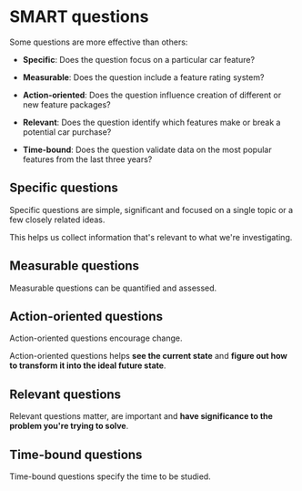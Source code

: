# SMART questions

Some questions are more effective than others:

- **Specific**: Does the question focus on a particular car feature?

- **Measurable**: Does the question include a feature rating system?

- **Action-oriented**: Does the question influence creation of different or new feature packages?

- **Relevant**: Does the question identify which features make or break a potential car purchase?

- **Time-bound**: Does the question validate data on the most popular features from the last three years?

## Specific questions

Specific questions are simple, significant and focused on a single topic or a few closely related ideas.

This helps us collect information that's relevant to what we're investigating.

## Measurable questions

Measurable questions can be quantified and assessed.

## Action-oriented questions

Action-oriented questions encourage change.

Action-oriented questions helps **see the current state** and **figure out how to transform it into the ideal future state**.

## Relevant questions

Relevant questions matter, are important and **have significance to the problem you're trying to solve**.

## Time-bound questions

Time-bound questions specify the time to be studied.
